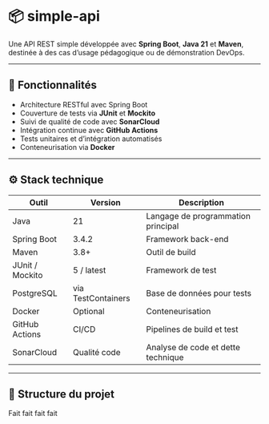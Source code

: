 # 📦 simple-api

Une API REST simple développée avec **Spring Boot**, **Java 21** et **Maven**, destinée à des cas d’usage pédagogique ou de démonstration DevOps.

---

## 🚀 Fonctionnalités

- Architecture RESTful avec Spring Boot
- Couverture de tests via **JUnit** et **Mockito**
- Suivi de qualité de code avec **SonarCloud**
- Intégration continue avec **GitHub Actions**
- Tests unitaires et d’intégration automatisés
- Conteneurisation via **Docker**

---

## ⚙️ Stack technique

| Outil            | Version       | Description                            |
|------------------|---------------|----------------------------------------|
| Java             | 21            | Langage de programmation principal     |
| Spring Boot      | 3.4.2         | Framework back-end                     |
| Maven            | 3.8+          | Outil de build                         |
| JUnit / Mockito  | 5 / latest    | Framework de test                      |
| PostgreSQL       | via TestContainers | Base de données pour tests         |
| Docker           | Optional      | Conteneurisation                       |
| GitHub Actions   | CI/CD         | Pipelines de build et test            |
| SonarCloud       | Qualité code  | Analyse de code et dette technique     |

---

## 📁 Structure du projet

Fait fait fait fait

